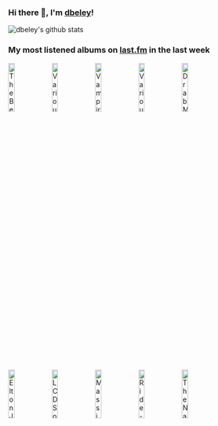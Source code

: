 ### Hi there 👋, I'm [dbeley](https://dbeley.ovh/en)!

![dbeley's github stats](https://github-readme-stats.vercel.app/api?username=dbeley)

### My most listened albums on [last.fm](https://www.last.fm/user/d_beley) in the last week

[<img src='https://lastfm.freetls.fastly.net/i/u/300x300/5779ef5cc58713a023ce1d8e0ee407a5.png' width='16%' height='16%' alt='The Beatles - 1962–1966'>](https://www.last.fm/music/the%2bbeatles/1962%25e2%2580%25931966)&nbsp;
[<img src='https://lastfm.freetls.fastly.net/i/u/300x300/d5c97f0595e229f94189c691282aad36.png' width='16%' height='16%' alt='Various Artists - Fallout 4: Diamond City Radio'>](https://www.last.fm/music/various%2bartists/fallout%2b4%253a%2bdiamond%2bcity%2bradio)&nbsp;
[<img src='https://lastfm.freetls.fastly.net/i/u/300x300/6d82bc24d66644b103a8658ed4d56398.jpg' width='16%' height='16%' alt='Vampire Weekend - Only God Was Above Us'>](https://www.last.fm/music/vampire%2bweekend/only%2bgod%2bwas%2babove%2bus)&nbsp;
[<img src='https://lastfm.freetls.fastly.net/i/u/300x300/4c576b36480f01b3a0b973146892fc02.png' width='16%' height='16%' alt='Various Artists - Fallout: New Vegas'>](https://www.last.fm/music/various%2bartists/fallout%253a%2bnew%2bvegas)&nbsp;
[<img src='https://lastfm.freetls.fastly.net/i/u/300x300/f71a923c784911c663938d1a635c6867.jpg' width='16%' height='16%' alt='Drab Majesty - The Demonstration'>](https://www.last.fm/music/drab%2bmajesty/the%2bdemonstration)&nbsp;
<br>
[<img src='https://lastfm.freetls.fastly.net/i/u/300x300/84b01c64aae948b39392085eea1f515a.png' width='16%' height='16%' alt='Elton John - Don’t Shoot Me I’m Only The Piano Player'>](https://www.last.fm/music/elton%2bjohn/don%25e2%2580%2599t%2bshoot%2bme%2bi%25e2%2580%2599m%2bonly%2bthe%2bpiano%2bplayer)&nbsp;
[<img src='https://lastfm.freetls.fastly.net/i/u/300x300/62e79d7331b34ea9ced494570a2fe797.png' width='16%' height='16%' alt='LCD Soundsystem - Sound of Silver'>](https://www.last.fm/music/lcd%2bsoundsystem/sound%2bof%2bsilver)&nbsp;
[<img src='https://lastfm.freetls.fastly.net/i/u/300x300/c15606d5de80b24bc4fff301fb577bde.jpg' width='16%' height='16%' alt='Massive Attack - Blue Lines'>](https://www.last.fm/music/massive%2battack/blue%2blines)&nbsp;
[<img src='https://lastfm.freetls.fastly.net/i/u/300x300/10fba58f52414a6ecafc738786de388d.png' width='16%' height='16%' alt='Ride - Going Blank Again'>](https://www.last.fm/music/ride/going%2bblank%2bagain)&nbsp;
[<img src='https://lastfm.freetls.fastly.net/i/u/300x300/c73d6bb30decc7efe622fc21d10b4360.png' width='16%' height='16%' alt='The National - Sleep Well Beast'>](https://www.last.fm/music/the%2bnational/sleep%2bwell%2bbeast)&nbsp;
<br>
